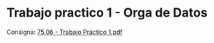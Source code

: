 # Trabajo practico 1 - Orga de Datos

Consigna: [75.06 - Trabajo Práctico 1.pdf](https://github.com/Fanusaez/7506R-2C2022-GRUPO13/files/9638771/75.06.-.Trabajo.Practico.1.pdf)
